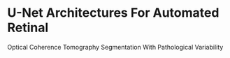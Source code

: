 # U-Net Architectures For Automated Retinal
Optical Coherence Tomography Segmentation
With Pathological Variability
